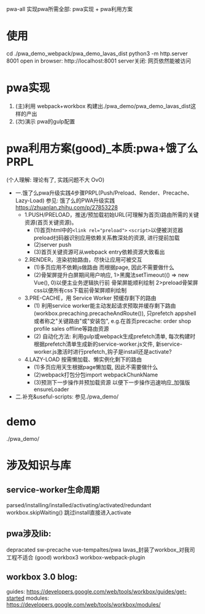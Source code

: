pwa-all
实现pwa所需全部: pwa实现 + pwa利用方案

# 使用 
cd ./pwa_demo_webpack/pwa_demo_lavas_dist
python3 -m http.server 8001
open in browser: http://localhost:8001
server关闭: 网页依然能被访问

# pwa实现
1. (主)利用 webpack+workbox 构建出./pwa_demo/pwa_demo_lavas_dist这样的产出
2. (次)演示 pwa的gulp配置


# pwa利用方案(good)_本质:pwa+饿了么PRPL
(个人理解: 理论有了, 实践问题不大 OvO)
- 一.饿了么pwa升级实践4步骤PRPL(Push/Preload、Render、Precache、Lazy-Load)
参见: 饿了么的PWA升级实践 https://zhuanlan.zhihu.com/p/27853228
  - 1.PUSH/PRELOAD，推送/预加载初始URL(可理解为首页)路由所需的关键资源(首页关键资源)。
       - (1)首页html中的`<link rel="preload">` `<script>`以便被浏览器preload扫码器识别应用依赖关系教深处的资源, 进行提前加载
       - (2)server push
       - (3)首页关键资源可从webpack entry依赖资源大致看出
  - 2.RENDER，渲染初始路由，尽快让应用可被交互
       - (1)多页应用不依赖js做路由 而根据page, 因此不需要做什么
       - (2)骨架屏提升白屏期间用户响应, 1>黑魔法setTimeout(() => new Vue(), 0)以便主业务逻辑执行前 骨架屏能顺利绘制
          2>preload骨架屏css以便所有css下载前骨架屏顺利绘制
  - 3.PRE-CACHE，用 Service Worker 预缓存剩下的路由
       - (1) 利用service worker能主动发起请求预取并缓存剩下路由(workbox.precaching.precacheAndRoute()), 只prefetch appshell或者称之"关键路由"或"安装包",
       e.g.在首页precache: order shop profile sales offline等路由资源
       - (2) 自动化方法: 利用gulp或webpack生成prefetch清单, 每次构建时根据prefetch清单生成新的service-worker.js文件,
       新service-worker.js激活时进行prefetch_钩子是install还是activate?
  - 4.LAZY-LOAD 按需懒加载、懒实例化剩下的路由
       - (1)多页应用天生根据page懒加载, 因此不需要做什么
       - (2)webpack打包分包import webpackChunkName
       - (3)预测下一步操作并预加载资源 以便下一步操作迅速响应_加强版ensureLoader
- 二.补充&useful-scripts: 参见./pwa_demo/      

# demo
  ./pwa_demo/

# 涉及知识与库
## service-worker生命周期
  parsed/installing/installed/activating/activated/redundant
  workbox.skipWaiting() 跳过install直接进入activate
## pwa涉及lib:
  depracated sw-precache
  vue-tempaltes/pwa lavas_封装了workbox_对我司工程不适合
  (good) workbox3 workbox-webpack-plugin
## workbox 3.0 blog:
guides: https://developers.google.com/web/tools/workbox/guides/get-started
modules: https://developers.google.com/web/tools/workbox/modules/

